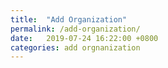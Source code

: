 ```yaml
---
title:  "Add Organization"
permalink: /add-organization/
date:   2019-07-24 16:22:00 +0800
categories: add orgnanization
---
```

